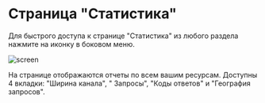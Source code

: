 # **Страница "Статистика"**
Для быстрого доступа к странице "Статистика" из любого раздела нажмите на иконку в боковом меню.

![screen]()

На странице отображаются отчеты по всем вашим ресурсам. Доступны 4 вкладки: "Ширина канала", " Запросы", "Коды ответов" и "География запросов".
